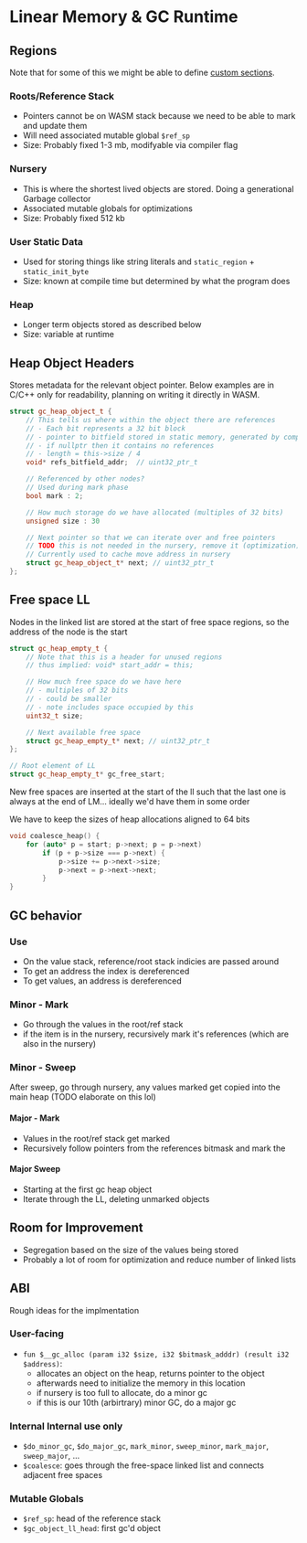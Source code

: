 # Linear Memory & GC Runtime
## Regions
Note that for some of this we might be able to define [custom sections](https://developer.mozilla.org/en-US/docs/Web/JavaScript/Reference/Global_Objects/WebAssembly/Module/customSections).

### Roots/Reference Stack
- Pointers cannot be on WASM stack because we need to be able to mark and update them
- Will need associated mutable global `$ref_sp`
- Size: Probably fixed 1-3 mb, modifyable via compiler flag

### Nursery
- This is where the shortest lived objects are stored. Doing a generational Garbage collector
- Associated mutable globals for optimizations
- Size: Probably fixed 512 kb

### User Static Data
- Used for storing things like string literals and `static_region` + `static_init_byte`
- Size: known at compile time but determined by what the program does

### Heap
- Longer term objects stored as described below
- Size: variable at runtime

## Heap Object Headers
Stores metadata for the relevant object pointer. Below examples are in C/C++ only for readability, planning on writing it directly in WASM.
```cpp
struct gc_heap_object_t {
    // This tells us where within the object there are references
    // - Each bit represents a 32 bit block
    // - pointer to bitfield stored in static memory, generated by compiler
    // - if nullptr then it contains no references
    // - length = this->size / 4
    void* refs_bitfield_addr;  // uint32_ptr_t

    // Referenced by other nodes?
    // Used during mark phase
    bool mark : 2;

    // How much storage do we have allocated (multiples of 32 bits)
    unsigned size : 30

    // Next pointer so that we can iterate over and free pointers
    // TODO this is not needed in the nursery, remove it (optimization)
    // Currently used to cache move address in nursery
    struct gc_heap_object_t* next; // uint32_ptr_t
};
```

## Free space LL
Nodes in the linked list are stored at the start of free space regions, so the address of the node is the start
```cpp
struct gc_heap_empty_t {
    // Note that this is a header for unused regions
    // thus implied: void* start_addr = this;

    // How much free space do we have here
    // - multiples of 32 bits
    // - could be smaller
    // - note includes space occupied by this
    uint32_t size;

    // Next available free space
    struct gc_heap_empty_t* next; // uint32_ptr_t
};

// Root element of LL
struct gc_heap_empty_t* gc_free_start;
```

New free spaces are inserted at the start of the ll such that the last one is always at the end of LM... ideally we'd have them in some order

We have to keep the sizes of heap allocations aligned to 64 bits

```C++
void coalesce_heap() {
    for (auto* p = start; p->next; p = p->next)
        if (p + p->size === p->next) {
            p->size += p->next->size;
            p->next = p->next->next;
        }
}
```

## GC behavior
### Use
- On the value stack, reference/root stack indicies are passed around
- To get an address the index is dereferenced
- To get values, an address is dereferenced

### Minor - Mark
- Go through the values in the root/ref stack
- if the item is in the nursery, recursively mark it's references (which are also in the nursery)

### Minor - Sweep
After sweep, go through nursery, any values marked get copied into the main heap (TODO elaborate on this lol)

#### Major - Mark
- Values in the root/ref stack get marked
- Recursively follow pointers from the references bitmask and mark the

#### Major Sweep
- Starting at the first gc heap object
- Iterate through the LL, deleting unmarked objects

## Room for Improvement
- Segregation based on the size of the values being stored
- Probably a lot of room for optimization and reduce number of linked lists

## ABI
Rough ideas for the implmentation
### User-facing
- `fun $__gc_alloc (param i32 $size, i32 $bitmask_adddr) (result i32 $address)`:
    - allocates an object on the heap, returns pointer to the object
    - afterwards need to initialize the memory in this location
    - if nursery is too full to allocate, do a minor gc
    - if this is our 10th (arbirtrary) minor GC, do a major gc

### Internal Internal use only
- `$do_minor_gc`, `$do_major_gc`, `mark_minor`, `sweep_minor`, `mark_major`, `sweep_major`, ...
- `$coalesce`: goes through the free-space linked list and connects adjacent free spaces

### Mutable Globals
- `$ref_sp`: head of the reference stack
- `$gc_object_ll_head`: first gc'd object